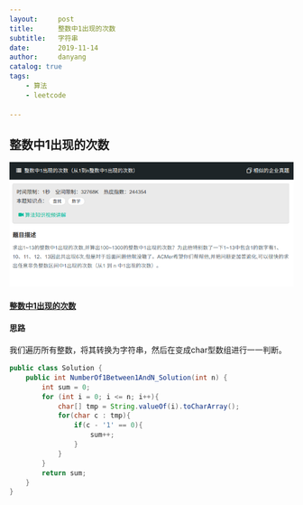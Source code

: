 ```yaml
---
layout:     post
title:      整数中1出现的次数
subtitle:   字符串
date:       2019-11-14
author:     danyang
catalog: true
tags:
    - 算法
    - leetcode

---
```


## 整数中1出现的次数

![](../img/整数中1出现的次数.png)

#### [整数中1出现的次数](https://www.nowcoder.com/practice/bd7f978302044eee894445e244c7eee6?tpId=13&tqId=11184&tPage=2&rp=1&ru=%2Fta%2Fcoding-interviews&qru=%2Fta%2Fcoding-interviews%2Fquestion-ranking)

#### 思路

我们遍历所有整数，将其转换为字符串，然后在变成char型数组进行一一判断。

```java
public class Solution {
    public int NumberOf1Between1AndN_Solution(int n) {
        int sum = 0;
        for (int i = 0; i <= n; i++){
            char[] tmp = String.valueOf(i).toCharArray();
            for(char c : tmp){
                if(c - '1' == 0){
                    sum++;
                }
            }
        }
        return sum;
    }
}
```


